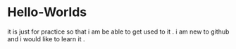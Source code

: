 # Hello-Worlds
it is just for practice so that i am be able to get used to it .
i am new to github and i would like to learn it .
